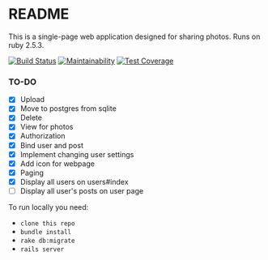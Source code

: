 # README

This is a single-page web application designed for sharing photos.
Runs on ruby 2.5.3.

[![Build Status](https://travis-ci.org/d3mash/photofeedApp.svg?branch=master)](https://travis-ci.org/d3mash/photofeedApp) 
[![Maintainability](https://api.codeclimate.com/v1/badges/9c375803480dc8a5800f/maintainability)](https://codeclimate.com/github/d3mash/photofeedApp/maintainability)
[![Test Coverage](https://api.codeclimate.com/v1/badges/9c375803480dc8a5800f/test_coverage)](https://codeclimate.com/github/d3mash/photofeedApp/test_coverage)
### TO-DO
- [x] Upload
- [x] Move to postgres from sqlite
- [x] Delete
- [x] View for photos
- [x] Authorization
- [x] Bind user and post
- [x] Implement changing user settings
- [x] Add icon for webpage
- [x] Paging 
- [x] Display all users on users#index
- [ ] Display all user's posts on user page

To run locally you need: 
* `clone this repo`
* `bundle install`
* `rake db:migrate`
* `rails server`
